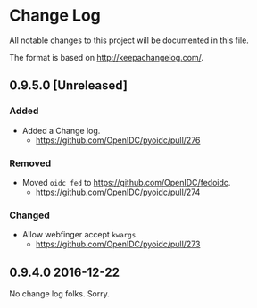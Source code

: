 # Change Log
All notable changes to this project will be documented in this file.

The format is based on http://keepachangelog.com/.

## 0.9.5.0 [Unreleased]

### Added
- Added a Change log.
  - https://github.com/OpenIDC/pyoidc/pull/276

### Removed
- Moved `oidc_fed` to https://github.com/OpenIDC/fedoidc.
  - https://github.com/OpenIDC/pyoidc/pull/274

### Changed
- Allow webfinger accept `kwargs`.
  - https://github.com/OpenIDC/pyoidc/pull/273

## 0.9.4.0 2016-12-22
No change log folks. Sorry.

